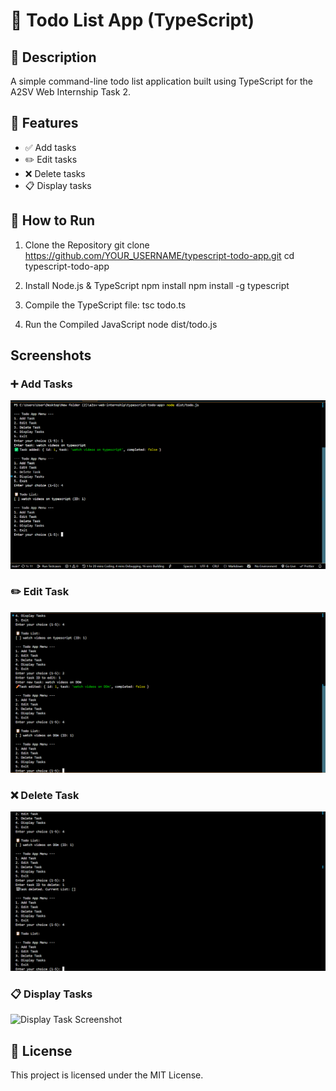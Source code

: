 # 📝 Todo List App (TypeScript)

## 📌 Description
A simple command-line todo list application built using TypeScript for the A2SV Web Internship Task 2.

## 🔧 Features
- ✅ Add tasks
- ✏️ Edit tasks
- ❌ Delete tasks
- 📋 Display tasks


## 🚀 How to Run

1. Clone the Repository
   git clone https://github.com/YOUR_USERNAME/typescript-todo-app.git
   cd typescript-todo-app

2. Install Node.js & TypeScript
   npm install
   npm install -g typescript

3. Compile the TypeScript file:
   tsc todo.ts

4. Run the Compiled JavaScript
   node dist/todo.js 

## Screenshots

### ➕ Add Tasks
![Add Task Screenshot](./screenshots/add-task.png)

### ✏️ Edit Task
![Edit Task Screenshot](./screenshots/edit-task.png)

### ❌ Delete Task
![Delete Task Screenshot](./screenshots/delete-task.png)

### 📋 Display Tasks
![Display Task Screenshot](./screenshots/display-task.png)


## 🪪 License

This project is licensed under the MIT License.

